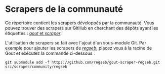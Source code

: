 # Scrapers de la communauté

Ce répertoire contient les scrapers développés par la communauté. Vous pouvez
trouver des scrapers sur GitHub en cherchant des dépôts ayant les étiquettes :
[*gout* et *scraper*](https://github.com/search?q=topic%3Agout+scraper).

L'utilisation de scrapers se fait avec l'ajout d'un sous-module Git. Par exemple
pour ajouter les scrapers de
*[regseb](https://github.com/regseb/gout-scraper-regseb)*, placez vous à la
racine de Gout et exécutez la commande ci-dessous :

```shell
git submodule add -f https://github.com/regseb/gout-scraper-regseb.git src/scraper/community/regseb
```
